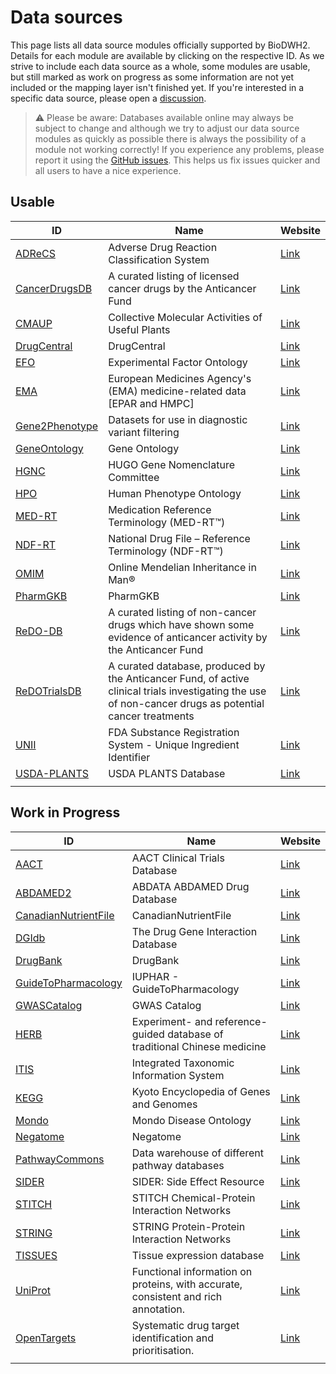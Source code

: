 # Data sources

This page lists all data source modules officially supported by BioDWH2. Details for each module are available by clicking on the respective ID. As we strive to include each data source as a whole, some modules are usable, but still marked as work on progress as some information are not yet included or the mapping layer isn't finished yet. If you're interested in a specific data source, please open a [discussion](https://github.com/BioDWH2/BioDWH2/discussions/categories/data-source-requests).

> ⚠️ Please be aware: Databases available online may always be subject to change and although we try to adjust our data source modules as quickly as possible there is always the possibility of a module not working correctly! If you experience any problems, please report it using the [GitHub issues](https://github.com/BioDWH2/BioDWH2/issues). This helps us fix issues quicker and all users to have a nice experience.

## Usable

| ID                                                 | Name                                                                                                                                                    | Website                                                               |
|----------------------------------------------------|---------------------------------------------------------------------------------------------------------------------------------------------------------|-----------------------------------------------------------------------|
| [ADReCS](sources/ADReCS/README.md)                 | Adverse Drug Reaction Classification System                                                                                                             | [Link](https://bioinf.xmu.edu.cn/ADReCS/)                             |
| [CancerDrugsDB](sources/CancerDrugsDB/README.md)   | A curated listing of licensed cancer drugs by the Anticancer Fund                                                                                       | [Link](https://www.anticancerfund.org/en/cancerdrugs-db)              |
| [CMAUP](sources/CMAUP/README.md)                   | Collective Molecular Activities of Useful Plants                                                                                                        | [Link](http://bidd.group/CMAUP/)                                      |
| [DrugCentral](sources/DrugCentral/README.md)       | DrugCentral                                                                                                                                             | [Link](http://drugcentral.org)                                        |
| [EFO](sources/EFO/README.md)                       | Experimental Factor Ontology                                                                                                                            | [Link](https://www.ebi.ac.uk/efo/)                                    |
| [EMA](sources/EMA/README.md)                       | European Medicines Agency's (EMA) medicine-related data [EPAR and HMPC]                                                                                 | [Link](https://www.ema.europa.eu/en/medicines/download-medicine-data) |
| [Gene2Phenotype](sources/Gene2Phenotype/README.md) | Datasets for use in diagnostic variant filtering                                                                                                        | [Link](https://www.ebi.ac.uk/gene2phenotype)                          |
| [GeneOntology](sources/GeneOntology/README.md)     | Gene Ontology                                                                                                                                           | [Link](http://geneontology.org)                                       |
| [HGNC](sources/HGNC/README.md)                     | HUGO Gene Nomenclature Committee                                                                                                                        | [Link](https://www.genenames.org)                                     |
| [HPO](sources/HPO/README.md)                       | Human Phenotype Ontology                                                                                                                                | [Link](https://hpo.jax.org)                                           |
| [MED-RT](sources/MED-RT/README.md)                 | Medication Reference Terminology (MED-RT™)                                                                                                              | [Link](https://evs.nci.nih.gov/ftp1/MED-RT/)                          |
| [NDF-RT](sources/NDF-RT/README.md)                 | National Drug File – Reference Terminology (NDF-RT™)                                                                                                    | [Link](https://evs.nci.nih.gov/ftp1/NDF-RT/)                          |
| [OMIM](sources/OMIM/README.md)                     | Online Mendelian Inheritance in Man®                                                                                                                    | [Link](https://www.omim.org)                                          |
| [PharmGKB](sources/PharmGKB/README.md)             | PharmGKB                                                                                                                                                | [Link](https://www.pharmgkb.org)                                      |
| [ReDO-DB](sources/ReDO-DB/README.md)               | A curated listing of non-cancer drugs which have shown some evidence of anticancer activity by the Anticancer Fund                                      | [Link](https://www.anticancerfund.org/en/redo-db)                     |
| [ReDOTrialsDB](sources/ReDOTrialsDB/README.md)     | A curated database, produced by the Anticancer Fund, of active clinical trials investigating the use of non-cancer drugs as potential cancer treatments | [Link](https://www.anticancerfund.org/en/redo-trials-db)              |
| [UNII](sources/UNII/README.md)                     | FDA Substance Registration System - Unique Ingredient Identifier                                                                                        | [Link](https://fdasis.nlm.nih.gov/srs/)                               |
| [USDA-PLANTS](sources/USDA-PLANTS/README.md)       | USDA PLANTS Database                                                                                                                                    | [Link](https://plants.sc.egov.usda.gov)                               |
|                                                    |                                                                                                                                                         |                                                                       |

## Work in Progress

| ID                                                             | Name                                                                               | Website                                                                                                  |
|----------------------------------------------------------------|------------------------------------------------------------------------------------|----------------------------------------------------------------------------------------------------------|
| [AACT](sources/AACT/README.md)                                 | AACT Clinical Trials Database                                                      | [Link](https://aact.ctti-clinicaltrials.org)                                                             |
| [ABDAMED2](sources/ABDAMED2/README.md)                         | ABDATA ABDAMED Drug Database                                                       | [Link](https://abdata.de/datenangebot/abdamed/)                                                          |
| [CanadianNutrientFile](sources/CanadianNutrientFile/README.md) | CanadianNutrientFile                                                               | [Link](https://www.canada.ca/en/health-canada/services/food-nutrition/healthy-eating/nutrient-data.html) |
| [DGIdb](sources/DGIdb/README.md)                               | The Drug Gene Interaction Database                                                 | [Link](http://dgidb.org)                                                                                 |
| [DrugBank](sources/DrugBank/README.md)                         | DrugBank                                                                           | [Link](http://drugbank.ca)                                                                               |
| [GuideToPharmacology](sources/GuideToPharmacology/README.md)   | IUPHAR - GuideToPharmacology                                                       | [Link](https://www.guidetopharmacology.org)                                                              |
| [GWASCatalog](sources/GWASCatalog/README.md)                   | GWAS Catalog                                                                       | [Link](https://www.ebi.ac.uk/gwas/home)                                                                  |
| [HERB](sources/HERB/README.md)                                 | Experiment- and reference-guided database of traditional Chinese medicine          | [Link](http://herb.ac.cn)                                                                                |
| [ITIS](sources/ITIS/README.md)                                 | Integrated Taxonomic Information System                                            | [Link](https://www.itis.gov)                                                                             |
| [KEGG](sources/KEGG/README.md)                                 | Kyoto Encyclopedia of Genes and Genomes                                            | [Link](https://www.kegg.jp)                                                                              |
| [Mondo](sources/Mondo/README.md)                               | Mondo Disease Ontology                                                             | [Link](https://mondo.monarchinitiative.org)                                                              |
| [Negatome](sources/Negatome/README.md)                         | Negatome                                                                           | [Link](http://mips.helmholtz-muenchen.de/proj/ppi/negatome/)                                             |
| [PathwayCommons](sources/PathwayCommons/README.md)             | Data warehouse of different pathway databases                                      | [Link](http://www.pathwaycommons.org)                                                                    |
| [SIDER](sources/SIDER/README.md)                               | SIDER: Side Effect Resource                                                        | [Link](http://sideeffects.embl.de)                                                                       |
| [STITCH](sources/STITCH/README.md)                             | STITCH Chemical-Protein Interaction Networks                                       | [Link](http://stitch.embl.de)                                                                            |
| [STRING](sources/STRING/README.md)                             | STRING Protein-Protein Interaction Networks                                        | [Link](https://string-db.org)                                                                            |
| [TISSUES](sources/TISSUES/README.md)                           | Tissue expression database                                                         | [Link](https://tissues.jensenlab.org)                                                                    |
| [UniProt](sources/UniProt/README.md)                           | Functional information on proteins, with accurate, consistent and rich annotation. | [Link](https://www.uniprot.org)                                                                          |
| [OpenTargets](sources/OpenTargets/README.md)                   | Systematic drug target identification and prioritisation.                          | [Link](https://www.opentargets.org)                                                                      |
|                                                                |                                                                                    |                                                                                                          |
